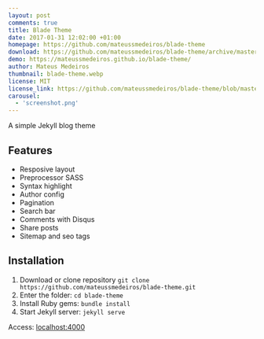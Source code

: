 ```yaml
---
layout: post
comments: true
title: Blade Theme
date: 2017-01-31 12:02:00 +01:00
homepage: https://github.com/mateussmedeiros/blade-theme
download: https://github.com/mateussmedeiros/blade-theme/archive/master.zip
demo: https://mateussmedeiros.github.io/blade-theme/
author: Mateus Medeiros
thumbnail: blade-theme.webp
license: MIT
license_link: https://github.com/mateussmedeiros/blade-theme/blob/master/LICENSE
carousel:
  - 'screenshot.png'
---
```


A simple Jekyll blog theme

## Features

* Resposive layout
* Preprocessor SASS
* Syntax highlight
* Author config
* Pagination
* Search bar
* Comments with Disqus
* Share posts
* Sitemap and seo tags

## Installation

1. Download or clone repository `git clone https://github.com/mateussmedeiros/blade-theme.git`
2. Enter the folder: `cd blade-theme`
3. Install Ruby gems: `bundle install`
4. Start Jekyll server: `jekyll serve`

Access: [localhost:4000](https://localhost:4000)
